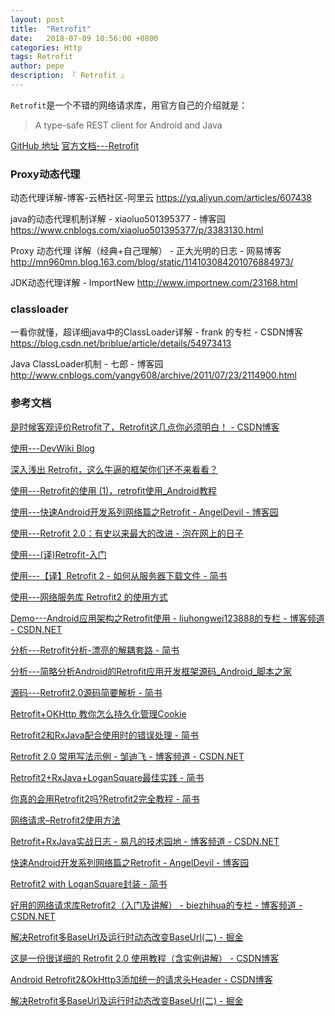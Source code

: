 ```yaml
---
layout: post
title:  "Retrofit"
date:   2018-07-09 10:56:00 +0800
categories: Http
tags: Retrofit
author: pepe
description: 『 Retrofit 』
---
```



`Retrofit`是一个不错的网络请求库，用官方自己的介绍就是：

> A type-safe REST client for Android and Java

[GitHub 地址](https://github.com/square/retrofit)
[官方文档---Retrofit](http://square.github.io/retrofit/)




### **Proxy动态代理**

动态代理详解-博客-云栖社区-阿里云
https://yq.aliyun.com/articles/607438

java的动态代理机制详解 - xiaoluo501395377 - 博客园
https://www.cnblogs.com/xiaoluo501395377/p/3383130.html


Proxy 动态代理 详解（经典+自己理解） - 正大光明的日志 - 网易博客
http://mn960mn.blog.163.com/blog/static/114103084201076884973/

JDK动态代理详解 - ImportNew
http://www.importnew.com/23168.html


### **classloader**

一看你就懂，超详细java中的ClassLoader详解 - frank 的专栏 - CSDN博客
https://blog.csdn.net/briblue/article/details/54973413

Java ClassLoader机制 - 七郎 - 博客园
http://www.cnblogs.com/yangy608/archive/2011/07/23/2114900.html


### 参考文档

[是时候客观评价Retrofit了，Retrofit这几点你必须明白！ - CSDN博客](https://blog.csdn.net/sk719887916/article/details/53613263)

[使用---DevWiki Blog](http://blog.devwiki.net/)

[深入浅出 Retrofit，这么牛逼的框架你们还不来看看？](http://mp.weixin.qq.com/s?__biz=MzA3NTYzODYzMg==&mid=2653577186&idx=1&sn=1a5f6369faeb22b4b68ea39f25020d28&scene=23&srcid=0602lyFlbss6ll2bMfyS0HBH#rd)



[使用---Retrofit的使用 (1)，retrofit使用_Android教程 ](http://www.bkjia.com/Androidjc/1086836.html)

[使用---快速Android开发系列网络篇之Retrofit - AngelDevil - 博客园](http://www.cnblogs.com/angeldevil/p/3757335.html)

[使用---Retrofit 2.0：有史以来最大的改进 - 泡在网上的日子](http://www.jcodecraeer.com/a/anzhuokaifa/androidkaifa/2015/0915/3460.html)

[使用---(译)Retrofit-入门](http://itxuye.com/retrofit-getting-started-and-android-client.html?utm_source=tuicool&utm_medium=referral)

[使用---【译】Retrofit 2 - 如何从服务器下载文件 - 简书](http://www.jianshu.com/p/92bb85fc07e8)

[使用---网络服务库 Retrofit2 的使用方式](http://www.wangchenlong.org/2016/03/16/1602/use-retrofit-first/)


[Demo---Android应用架构之Retrofit使用 - liuhongwei123888的专栏 - 博客频道 - CSDN.NET](http://blog.csdn.net/liuhongwei123888/article/details/50375283)

[分析---Retrofit分析-漂亮的解耦套路 - 简书](http://www.jianshu.com/p/45cb536be2f4?utm_campaign=maleskine&utm_content=note&utm_medium=reader_share&utm_source=weixin&from=timeline&isappinstalled=0)

[分析---简略分析Android的Retrofit应用开发框架源码_Android_脚本之家](http://www.jb51.net/article/79732.htm)


[源码---Retrofit2.0源码简要解析 - 简书](http://www.jianshu.com/p/69a3aff6bfac)

[Retrofit+OKHttp 教你怎么持久化管理Cookie](http://m.blog.csdn.net/article/details?id=51345386)

[Retrofit2和RxJava配合使用时的错误处理 - 简书](http://www.jianshu.com/p/086aeb9a4ee2?utm_campaign=hugo&utm_medium=reader_share&utm_content=note&utm_source=qq)

[Retrofit 2.0 常用写法示例 - 邹迪飞 - 博客频道 - CSDN.NET](http://blog.csdn.net/zoudifei/article/details/50737546)

[Retrofit2+RxJava+LoganSquare最佳实践 - 简书](http://www.jianshu.com/p/0d81ca9dc91f)

[你真的会用Retrofit2吗?Retrofit2完全教程 - 简书](http://www.jianshu.com/p/308f3c54abdd)

[网络请求–Retrofit2使用方法](https://mp.weixin.qq.com/s?__biz=MzA4NDM2MjAwNw==&mid=401697701&idx=1&sn=448b8606b016bfd2fa6a12bb963548b2&scene=1&srcid=0309YbdqCFlu7YgefevjB35z&key=710a5d99946419d90af29c75988e07a9474f3955d4668c6cc1f36b4603c090bb57bf4fe8a7cfefaf2711988524e98545&ascene=0&uin=MjI1NTE5NDA2Mw==)

[Retrofit+RxJava实战日志 - 易凡的技术园地 - 博客频道 - CSDN.NET](http://blog.csdn.net/efan006/article/category/6074519)

[快速Android开发系列网络篇之Retrofit - AngelDevil - 博客园](http://www.cnblogs.com/angeldevil/p/3757335.html)

[Retrofit2 with LoganSquare封装 - 简书](http://www.jianshu.com/p/42eacc6d5188)

[好用的网络请求库Retrofit2（入门及讲解） - biezhihua的专栏 - 博客频道 - CSDN.NET](http://blog.csdn.net/biezhihua/article/details/49232289)

[解决Retrofit多BaseUrl及运行时动态改变BaseUrl(二) - 掘金](https://juejin.im/post/5b42aa98f265da0f82021350)

[这是一份很详细的 Retrofit 2.0 使用教程（含实例讲解） - CSDN博客](https://blog.csdn.net/carson_ho/article/details/73732076)

[Android Retrofit2&OkHttp3添加统一的请求头Header - CSDN博客](https://blog.csdn.net/jdsjlzx/article/details/51578231)

[解决Retrofit多BaseUrl及运行时动态改变BaseUrl(二) - 掘金](https://juejin.im/post/5b42aa98f265da0f82021350)






